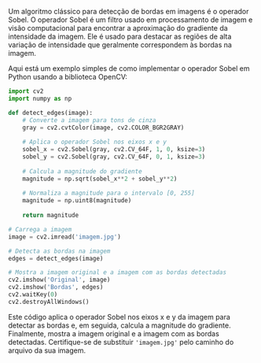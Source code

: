 Um algoritmo clássico para detecção de bordas em imagens é o operador Sobel. O operador Sobel é um filtro usado em processamento de imagem e visão computacional para encontrar a aproximação do gradiente da intensidade da imagem. Ele é usado para destacar as regiões de alta variação de intensidade que geralmente correspondem às bordas na imagem.

Aqui está um exemplo simples de como implementar o operador Sobel em Python usando a biblioteca OpenCV:

```python
import cv2
import numpy as np

def detect_edges(image):
    # Converte a imagem para tons de cinza
    gray = cv2.cvtColor(image, cv2.COLOR_BGR2GRAY)
    
    # Aplica o operador Sobel nos eixos x e y
    sobel_x = cv2.Sobel(gray, cv2.CV_64F, 1, 0, ksize=3)
    sobel_y = cv2.Sobel(gray, cv2.CV_64F, 0, 1, ksize=3)
    
    # Calcula a magnitude do gradiente
    magnitude = np.sqrt(sobel_x**2 + sobel_y**2)
    
    # Normaliza a magnitude para o intervalo [0, 255]
    magnitude = np.uint8(magnitude)
    
    return magnitude

# Carrega a imagem
image = cv2.imread('imagem.jpg')

# Detecta as bordas na imagem
edges = detect_edges(image)

# Mostra a imagem original e a imagem com as bordas detectadas
cv2.imshow('Original', image)
cv2.imshow('Bordas', edges)
cv2.waitKey(0)
cv2.destroyAllWindows()
```

Este código aplica o operador Sobel nos eixos x e y da imagem para detectar as bordas e, em seguida, calcula a magnitude do gradiente. Finalmente, mostra a imagem original e a imagem com as bordas detectadas. Certifique-se de substituir `'imagem.jpg'` pelo caminho do arquivo da sua imagem.